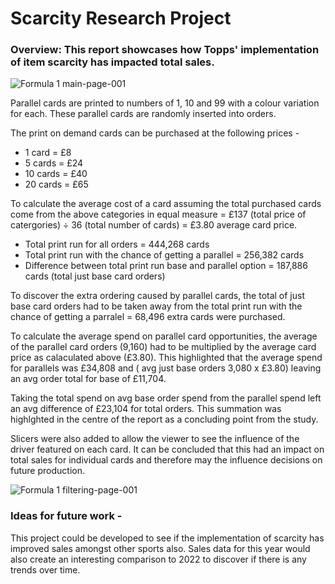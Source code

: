 # Scarcity Research Project

### Overview: This report showcases how Topps' implementation of item scarcity has impacted total sales.

![Formula 1 main-page-001](https://user-images.githubusercontent.com/99413257/157270225-c5733921-ef42-41e3-88f8-5009748a2f72.jpg)

Parallel cards are printed to numbers of 1, 10 and 99 with a colour variation for each. These parallel cards are randomly inserted into orders.

The print on demand cards can be purchased at the following prices -
* 1 card = £8
* 5 cards = £24
* 10 cards = £40
* 20 cards = £65

To calculate the average cost of a card assuming the total purchased cards come from the above categories in equal measure = £137 (total price of catergories) ÷ 36 (total number of cards) = £3.80 average card price.

* Total print run for all orders = 444,268 cards
* Total print run with the chance of getting a parallel = 256,382 cards
* Difference between total print run base and parallel option = 187,886 cards (total just base card orders)

To discover the extra ordering caused by parallel cards, the total of just base card orders had to be taken away from the total print run with the chance of getting a parralel = 68,496 extra cards were purchased.

To calculate the average spend on parallel card opportunities, the average of the parallel card orders (9,160) had to be multiplied by the average card price as calaculated above (£3.80). This highlighted that the average spend for parallels was £34,808 and ( avg just base orders 3,080 x £3.80) leaving an avg order total for base of £11,704.

Taking the total spend on avg base order spend from the parallel spend left an avg difference of £23,104 for total orders. This summation was highlghted in the centre of the report as a concluding point from the study. 

Slicers were also added to allow the viewer to see the influence of the driver featured on each card. It can be concluded that this had an impact on total sales for individual cards and therefore may the influence decisions on future production.

![Formula 1 filtering-page-001](https://user-images.githubusercontent.com/99413257/157270268-36c6a65d-e85a-4dfd-87d7-bddae0d4ab7b.jpg)

### Ideas for future work -
This project could be developed to see if the implementation of scarcity has improved sales amongst other sports also. Sales data for this year would also create an interesting comparison to 2022 to discover if there is any trends over time. 
